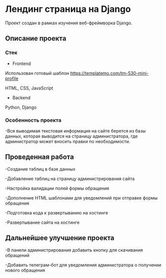 # Лендинг страница на Django
Проект создан в рамках изучения веб-фреймворка Django.

## Описание проекта

### Стек
- Frontend

Использован готовый шаблон https://templatemo.com/tm-530-mini-profile

HTML, CSS, JavaScript

- Backend

Python, Django

### Особенность проекта

-Вся выводимая текстовая информация на 
сайте берется из базы данных, которая 
выводится на страницу администратора, 
где администратор может вносить 
правки по необходимости.

## Проведенная работа
-Создание таблиц в базе данных

-Добавление таблиц на страницу администрирования сайта

-Настройка валидации полей формы обращения

-Дополнение HTML шаблонами для уведомлений при отправке формы обращения

-Подготовка кода к развертыванию на хостинге

-Развертывание сайта на хостинге

## Дальнейшее улучшение проекта

-В панели администрирования добавить кнопку для скачивания обращений

-Добавить телеграм-бот для уведомления администратора о получении нового обращения
